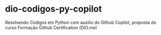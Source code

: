 # dio-codigos-py-copilot
Resolvendo Códigos em Python com auxilio do Github Copilot, proposta do curso Formação Github Certification (DIO.me)
